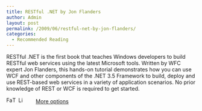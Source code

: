 ```yaml
---
title: RESTful .NET by Jon Flanders
author: Admin
layout: post
permalink: /2009/06/restful-net-by-jon-flanders/
categories:
  - Recommended Reading
---
```

RESTful .NET is the first book that teaches Windows developers to build RESTful web services using the latest Microsoft tools. Written by WFC expert Jon Flanders, this hands-on tutorial demonstrates how you can use WCF and other components of the .NET 3.5 Framework to build, deploy and use REST-based web services in a variety of application scenarios. No prior knowledge of REST or WCF is required to get started. 

<div class="addtoany_share_save_container">
  <div class="a2a_kit a2a_target addtoany_list" id="wpa2a_51">
    <a class="a2a_button_facebook" href="http://www.addtoany.com/add_to/facebook?linkurl=http%3A%2F%2Fwww.idevelopsoftware.com%2F2009%2F06%2Frestful-net-by-jon-flanders%2F&linkname=RESTful%20.NET%20by%20Jon%20Flanders" title="Facebook" rel="nofollow" target="_blank"><img src="http://www.idevelopsoftware.com/wp-content/plugins/add-to-any/icons/facebook.png" width="16" height="16" alt="Facebook" /></a><a class="a2a_button_twitter" href="http://www.addtoany.com/add_to/twitter?linkurl=http%3A%2F%2Fwww.idevelopsoftware.com%2F2009%2F06%2Frestful-net-by-jon-flanders%2F&linkname=RESTful%20.NET%20by%20Jon%20Flanders" title="Twitter" rel="nofollow" target="_blank"><img src="http://www.idevelopsoftware.com/wp-content/plugins/add-to-any/icons/twitter.png" width="16" height="16" alt="Twitter" /></a><a class="a2a_button_linkedin" href="http://www.addtoany.com/add_to/linkedin?linkurl=http%3A%2F%2Fwww.idevelopsoftware.com%2F2009%2F06%2Frestful-net-by-jon-flanders%2F&linkname=RESTful%20.NET%20by%20Jon%20Flanders" title="LinkedIn" rel="nofollow" target="_blank"><img src="http://www.idevelopsoftware.com/wp-content/plugins/add-to-any/icons/linkedin.png" width="16" height="16" alt="LinkedIn" /></a><a class="a2a_dd addtoany_share_save" href="http://www.addtoany.com/share_save" style="background:url(http://www.idevelopsoftware.com/wp-content/plugins/add-to-any/favicon.png) no-repeat scroll 9px 0px !important;padding:0 0 0 30px;display:inline-block;height:16px;line-height:16px;vertical-align:middle">More options</a>
  </div>
</div>